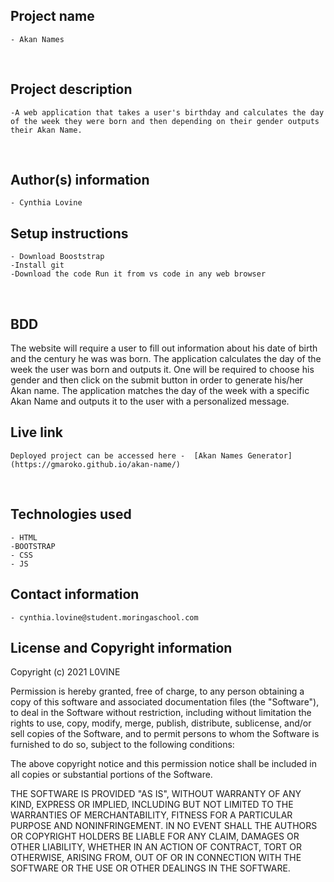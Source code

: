 ## Project name
    - Akan Names
​
## Project description
    -A web application that takes a user's birthday and calculates the day of the week they were born and then depending on their gender outputs their Akan Name. 
  
​
## Author(s) information
    - Cynthia Lovine
  
## Setup instructions
    - Download Booststrap 
    -Install git 
    -Download the code Run it from vs code in any web browser

​
## BDD
    
​The website will require a user to fill out information about his date of birth and the century he was was born. The application calculates the day of the week the user was born and outputs it. One will be required to choose his gender and then click on the submit button in order to generate his/her Akan name. The application matches the day of the week with a specific Akan Name and outputs it to the user with a personalized message.
## Live link
    Deployed project can be accessed here -  [Akan Names Generator](https://gmaroko.github.io/akan-name/)
​
## Technologies used
    - HTML
    -BOOTSTRAP
    - CSS
    - JS
  
## Contact information
    - cynthia.lovine@student.moringaschool.com
  
## License and Copyright information
    
Copyright (c) 2021 L0VINE

Permission is hereby granted, free of charge, to any person obtaining a copy
of this software and associated documentation files (the "Software"), to deal
in the Software without restriction, including without limitation the rights
to use, copy, modify, merge, publish, distribute, sublicense, and/or sell
copies of the Software, and to permit persons to whom the Software is
furnished to do so, subject to the following conditions:

The above copyright notice and this permission notice shall be included in all
copies or substantial portions of the Software.

THE SOFTWARE IS PROVIDED "AS IS", WITHOUT WARRANTY OF ANY KIND, EXPRESS OR
IMPLIED, INCLUDING BUT NOT LIMITED TO THE WARRANTIES OF MERCHANTABILITY,
FITNESS FOR A PARTICULAR PURPOSE AND NONINFRINGEMENT. IN NO EVENT SHALL THE
AUTHORS OR COPYRIGHT HOLDERS BE LIABLE FOR ANY CLAIM, DAMAGES OR OTHER
LIABILITY, WHETHER IN AN ACTION OF CONTRACT, TORT OR OTHERWISE, ARISING FROM,
OUT OF OR IN CONNECTION WITH THE SOFTWARE OR THE USE OR OTHER DEALINGS IN THE
SOFTWARE.